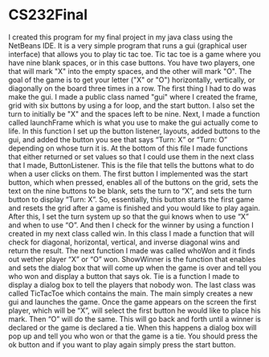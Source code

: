 # CS232Final

I created this program for my final project in my java class using the NetBeans IDE. It is a very simple program that runs a gui (graphical user interface) that allows you to play tic tac toe. Tic tac toe is a game where you have nine blank spaces, or in this case buttons. You have two players, one that will mark "X" into the empty spaces, and the other will mark "O". The goal of the game is to get your letter ("X" or "O") horizontally, vertically, or diagonally on the board three times in a row. The first thing I had to do was make the gui. I made a public class named "gui" where I created the frame, grid with six buttons by using a for loop, and the start button. I also set the turn to initially be "X" and the spaces left to be nine. Next, I made a function called launchFrame which is what you use to make the gui actually come to life. In this function I set up the button listener, layouts, added buttons to the gui, and added the button you see that says “Turn: X” or “Turn: O” depending on whose turn it is. At the bottom of this file I made functions that either returned or set values so that I could use them in the next class that I made, ButtonListener. This is the file that tells the buttons what to do when a user clicks on them. The first button I implemented was the start button, which when pressed, enables all of the buttons on the grid, sets the text on the nine buttons to be blank, sets the turn to “X”, and sets the turn button to display “Turn: X”. So, essentially, this button starts the first game and resets the grid after a game is finished and you would like to play again. After this, I set the turn system up so that the gui knows when to use “X” and when to use “O”. And then I check for the winner by using a function I created in my next class called win. In this class I made a function that will check for diagonal, horizontal, vertical, and inverse diagonal wins and return the result. The next function I made was called whoWon and it finds out wether player “X” or “O” won. ShowWinner is the function that enables and sets the dialog box that will come up when the game is over and tell you who won and display a button that says ok. Tie is a function I made to display a dialog box to tell the players that nobody won. The last class was called TicTacToe which contains the main. The main simply creates a new gui and launches the game. Once the game appears on the screen the first player, which will be “X”, will select the first button he would like to place his mark. Then “O” will do the same. This will go back and forth until a winner is declared or the game is declared a tie. When this happens a dialog box will pop up and tell you who won or that the game is a tie. You should press the ok button and if you want to play again simply press the start button. 
